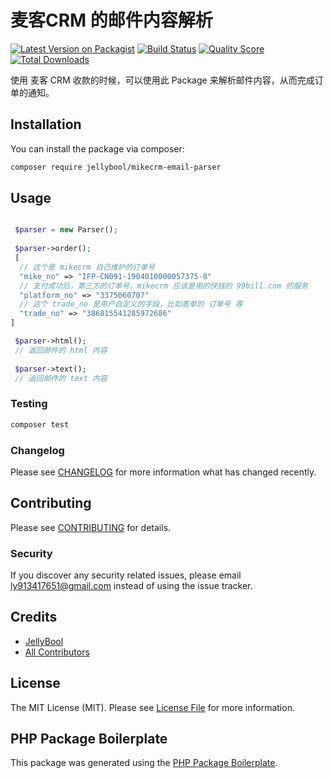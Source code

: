 # 麦客CRM 的邮件内容解析

[![Latest Version on Packagist](https://img.shields.io/packagist/v/jellybool/mikecrm-email-parser.svg?style=flat-square)](https://packagist.org/packages/jellybool/mikecrm-email-parser)
[![Build Status](https://img.shields.io/travis/jellybool/mikecrm-email-parser/master.svg?style=flat-square)](https://travis-ci.org/jellybool/mikecrm-email-parser)
[![Quality Score](https://img.shields.io/scrutinizer/g/jellybool/mikecrm-email-parser.svg?style=flat-square)](https://scrutinizer-ci.com/g/jellybool/mikecrm-email-parser)
[![Total Downloads](https://img.shields.io/packagist/dt/jellybool/mikecrm-email-parser.svg?style=flat-square)](https://packagist.org/packages/jellybool/mikecrm-email-parser)

使用 麦客 CRM 收款的时候，可以使用此 Package 来解析邮件内容，从而完成订单的通知。

## Installation

You can install the package via composer:

```bash
composer require jellybool/mikecrm-email-parser
```

## Usage

``` php

 $parser = new Parser();
 
 $parser->order();
 [
  // 这个是 mikecrm 自己维护的订单号
  "mike_no" => "IFP-CN091-1904010000057375-8"
  // 支付成功后，第三方的订单号，mikecrm 应该是用的快钱的 99bill.com 的服务
  "platform_no" => "3375060707"
  // 这个 trade_no 是用户自定义的字段，比如表单的 订单号 等
  "trade_no" => "386815541285972686"
]

 $parser->html();
 // 返回邮件的 html 内容
 
 $parser->text();
 // 返回邮件的 text 内容
```

### Testing

``` bash
composer test
```

### Changelog

Please see [CHANGELOG](CHANGELOG.md) for more information what has changed recently.

## Contributing

Please see [CONTRIBUTING](CONTRIBUTING.md) for details.

### Security

If you discover any security related issues, please email ly913417651@gmail.com instead of using the issue tracker.

## Credits

- [JellyBool](https://github.com/jellybool)
- [All Contributors](../../contributors)

## License

The MIT License (MIT). Please see [License File](LICENSE.md) for more information.

## PHP Package Boilerplate

This package was generated using the [PHP Package Boilerplate](https://laravelpackageboilerplate.com).
